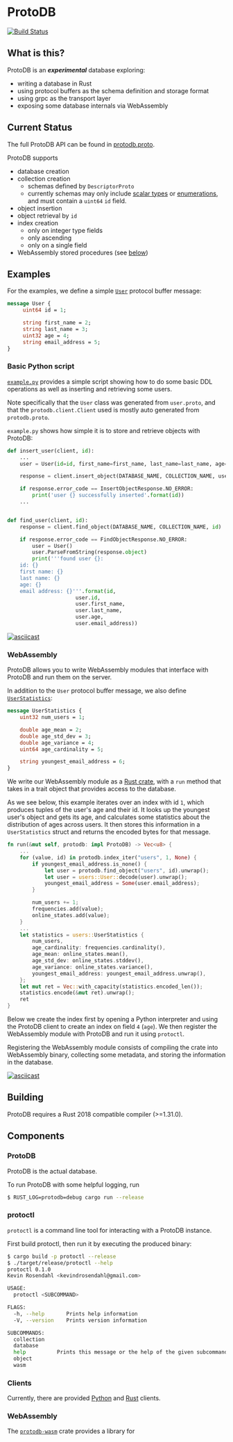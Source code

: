 ProtoDB
=======

[![Build Status](https://travis-ci.org/kevindrosendahl/ProtoDB.svg?branch=master)](https://travis-ci.org/kevindrosendahl/ProtoDB)

## What is this?
ProtoDB is an ***experimental*** database exploring:
- writing a database in Rust
- using protocol buffers as the schema definition and storage format
- using grpc as the transport layer
- exposing some database internals via WebAssembly

## Current Status

The full ProtoDB API can be found in [protodb.proto](proto/protodb/protodb.proto).

ProtoDB supports
- database creation
- collection creation
    - schemas defined by `DescriptorProto`
    - currently schemas may only include [scalar types](https://developers.google.com/protocol-buffers/docs/proto3#scalar) or [enumerations](https://developers.google.com/protocol-buffers/docs/proto3#enum), and must contain a `uint64` `id` field.
- object insertion
- object retrieval by `id`
- index creation
    - only on integer type fields
    - only ascending
    - only on a single field
- WebAssembly stored procedures (see [below](#webassembly))

## Examples

For the examples, we define a simple [`User`](examples/protos/user.proto) protocol buffer message:

```proto
message User {
     uint64 id = 1;

     string first_name = 2;
     string last_name = 3;
     uint32 age = 4;
     string email_address = 5;
}
```

### Basic Python script

[`example.py`](examples/basic/example.py) provides a simple script showing how to do some basic DDL operations as well as inserting and retrieving some users.

Note specifically that the `User` class was generated from `user.proto`, and that the `protodb.client.Client` used is mostly auto generated from `protodb.proto`.

`example.py` shows how simple it is to store and retrieve objects with ProtoDB:

```python
def insert_user(client, id):
    ...
    user = User(id=id, first_name=first_name, last_name=last_name, age=age, email_address=email_address)

    response = client.insert_object(DATABASE_NAME, COLLECTION_NAME, user)

    if response.error_code == InsertObjectResponse.NO_ERROR:
        print('user {} successfully inserted'.format(id))
    ...


def find_user(client, id):
    response = client.find_object(DATABASE_NAME, COLLECTION_NAME, id)

    if response.error_code == FindObjectResponse.NO_ERROR:
        user = User()
        user.ParseFromString(response.object)
        print('''found user {}:
    id: {}
    first name: {}
    last name: {}
    age: {}
    email address: {}'''.format(id,
                      user.id,
                      user.first_name,
                      user.last_name,
                      user.age,
                      user.email_address))
```

[![asciicast](https://asciinema.org/a/216904.svg)](https://asciinema.org/a/216904)

### WebAssembly

ProtoDB allows you to write WebAssembly modules that interface with ProtoDB and run them on the server.

In addition to the `User` protocol buffer message, we also define [`UserStatistics`](examples/protos/user_statistics.proto):

```proto
message UserStatistics {
    uint32 num_users = 1;

    double age_mean = 2;
    double age_std_dev = 3;
    double age_variance = 4;
    uint64 age_cardinality = 5;

    string youngest_email_address = 6;
}
```

We write our WebAssembly module as a [Rust crate](examples/wasm), with a `run` method that takes in a trait object that provides access to the database.

As we see below, this example iterates over an index with id `1`, which produces tuples of the user's age and their id. It looks up the youngest user's object and gets its age, and calculates some statistics about the distribution of ages across users. It then stores this information in a `UserStatistics` struct and returns the encoded bytes for that message.

```rust
fn run(&mut self, protodb: impl ProtoDB) -> Vec<u8> {
    ...
    for (value, id) in protodb.index_iter("users", 1, None) {
        if youngest_email_address.is_none() {
            let user = protodb.find_object("users", id).unwrap();
            let user = users::User::decode(user).unwrap();
            youngest_email_address = Some(user.email_address);
        }

        num_users += 1;
        frequencies.add(value);
        online_states.add(value);
    }
    ...
    let statistics = users::UserStatistics {
        num_users,
        age_cardinality: frequencies.cardinality(),
        age_mean: online_states.mean(),
        age_std_dev: online_states.stddev(),
        age_variance: online_states.variance(),
        youngest_email_address: youngest_email_address.unwrap(),
    };
    let mut ret = Vec::with_capacity(statistics.encoded_len());
    statistics.encode(&mut ret).unwrap();
    ret
}
```

Below we create the index first by opening a Python interpreter and using the ProtoDB client to create an index on field `4` (`age`). We then register the WebAssembly module with ProtoDB and run it using `protoctl`.

Registering the WebAssembly module consists of compiling the crate into WebAssembly binary, collecting some metadata, and storing the information in the database.

[![asciicast](https://asciinema.org/a/216912.svg)](https://asciinema.org/a/216912)

## Building

ProtoDB requires a Rust 2018 compatible compiler (>=1.31.0).

## Components

### ProtoDB
ProtoDB is the actual database.

To run ProtoDB with some helpful logging, run

```bash
$ RUST_LOG=protodb=debug cargo run --release
```

### protoctl

`protoctl` is a command line tool for interacting with a ProtoDB instance.

First build protoctl, then run it by executing the produced binary:

```bash
$ cargo build -p protoctl --release
$ ./target/release/protoctl --help
protoctl 0.1.0
Kevin Rosendahl <kevindrosendahl@gmail.com>

USAGE:
  protoctl <SUBCOMMAND>

FLAGS:
  -h, --help       Prints help information
  -V, --version    Prints version information

SUBCOMMANDS:
  collection
  database
  help          Prints this message or the help of the given subcommand(s)
  object
  wasm
```

### Clients

Currently, there are provided [Python](clients/python) and [Rust](clients/rust) clients.

### WebAssembly

The [`protodb-wasm`](crates/wasm) crate provides a library for 